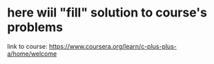 # here wiil "fill" solution to course's problems 
link to course: https://www.coursera.org/learn/c-plus-plus-a/home/welcome

